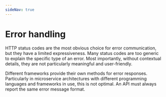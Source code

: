 ```yaml
---
sideNav: true
---
```


# Error handling

HTTP status codes are the most obvious choice for error communication, but they have a limited expressiveness. Many status codes are too generic to explain the specific type of an error. Most importantly, without contextual details, they are not particularly meaningful and user-friendly.

Different frameworks provide their own methods for error responses. Particularly in microservice architectures with different programming languages and frameworks in use, this is not optimal. An API must always report the same error message format.
